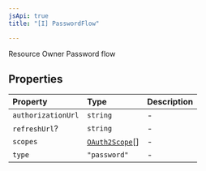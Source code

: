 ```yaml
---
jsApi: true
title: "[I] PasswordFlow"

---
```

Resource Owner Password flow

## Properties

| Property | Type | Description |
| :------ | :------ | :------ |
| `authorizationUrl` | `string` | - |
| `refreshUrl`? | `string` | - |
| `scopes` | [`OAuth2Scope`](OAuth2Scope.md)[] | - |
| `type` | `"password"` | - |
